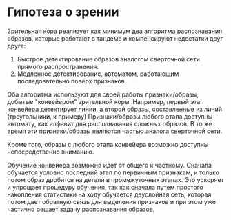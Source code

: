 # Гипотеза о зрении
Зрительная кора реализует как минимум два алгоритма распознавания образов, которые работают в тандеме и компенсируют недостатки друг друга:
1. Быстрое детектирование образов аналогом сверточной сети прямого распространения.
2. Медленное детектирование, автоматом, работающим последовательно поверх признаков.

Оба алгоритма используют для своей работы признаки/образы, добытые "конвейером" зрительной коры.
Например, первый этап конвейера детектирует линии, а второй образы, составленные из линий (треугольники, к примеру)
Признаки/образы любого этапа доступны автомату, как алфавит для распознавания сложных образов.
В то же время эти признаки/образы являются частью аналога сверточной сети.

Кроме того, образы с любого этапа конвейера возможно доступны непосредственно вниманию.

Обучение конвейера возможно идет от общего к частному. Сначала обучается условно последний этап по первичным признакам, и только потом образ дробится на детали в промежуточных этапах. Это ускоряет и упрощает процедуру обучения, так как сначала путем простого накопления статистики на ходу обучается двуслойная сеть, которая потом дает обратную связь для выделения признаков и при этом уже частично решает задачу распознавания образов.
